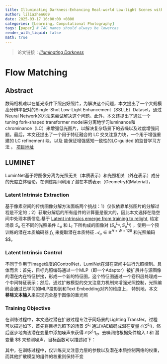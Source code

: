 ```yaml
---
title: Illuminating Darkness-Enhancing Real-world Low-light Scenes with Smartphone Images
author: liliazhen669
date: 2025-03-17 16:00:00 +0800
categories: [Learning, Computational Photography]
tags: [paper] # TAG names should always be lowercas
render_with_liquid: false
math: true
---
```



> 论文链接：*[Illuminating Darkness](https://arxiv.org/pdf/2503.06898)*


# Flow Matching

## Abstract

数码相机难以在低光条件下照出好照片，为解决这个问题，本文提出了一个大规模高分辨率配对的Single-Shot Low-Light Enhancement（SSLLE）Dataset，通过Neural Network的方法来尝试解决这个问题。此外，本文还提出了通过一个tuning fork-shaped transformer model来分离地学习luminance和chrominance（LC）来增强低光图片，以解决复杂场景下的去噪以及过度增强问题。最后，本文还提出了一个用于特征融合的 LC 交叉注意力块，一个用于增强重建的 LC refinement 块，以及 能保证增强感知一致性的LC-guided 的监督学习方法 。 [项目地址](https://github.com/sharif-apu/LSD-TFFormer)

## LUMINET

LuminNet基于将图像分离为光照无关（本质表示）和光照相关（外在表示）成分的光度立体理论，在训练期间利用了潜在本质表示（Geometry和Material），

### Latent Intrinsic Extraction

基于像素空间的传统图像分解方法面临两个挑战：1）仅仅依靠单张图片的分解过程是不定的；2）获取分解后的所有组件的计算量是很大的，因此本文选择在隐空间中处理本质信息.基于 [Latent intrinsics emerge from training to relight](), 给定场景 $S_{o}$ 在不同的光照条件 $L_{o}$ 和 $L_{t}$ 下所构成的图像对 $(S_{o}^{L_{o}},S_{o}^{L_{t}})$ ，使用一个预训练的潜在本质编码器 $f_{\lambda}$ 来提取潜在本质特征 $\mathcal{A}_{o} \in \mathbb{R}^{H\plus W \plus 128}$ 和光照编码 $$，

### Latent Intrinsic Control

不同于作用于Image维度的ControlNet，LumiNet在潜在空间中进行光照控制。具体而言：首先，目标光照编码通过一个MLP（即一个Adaptor）被扩展并与源图像的潜在内在特征拼接，形成一个新的特征图，这个特征图通过一个卷积层处理成一个中间特征表示；然后，通过扩散模型的交叉注意力机制来增强光照控制，光照编码会通过已学习的MLP投影到和Text Embedding对齐的维度上， 特别地，本文**移除文本输入**来实现完全基于图像的重光照

### Training Objective

在训练过程中，本文通过潜在扩散过程专注于同场景的Lighting Transfer。过程可以描述如下，首先将目标光照下的场景 $S^{L_{t}}$ 通过VAE编码成潜在变量 $\mathcal{E}(S^{L_{t}})$，然后逐步地向该潜在变量中添加噪声来获得 $\mathcal{E}(S^{L_{t}})_t$。去噪网络根据条件输入 $t$ 和 潜变量 $$  来预测噪声，目标函数可以描述如下：

$$
$$

其中，在训练过程中，仅训练交叉注意力层的参数以及潜在本质控制网络的权重，而其他扩散模型的组件的权重则保持不变